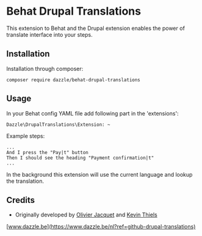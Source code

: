 # Behat Drupal Translations
This extension to Behat and the Drupal extension enables the power of 
translate interface into your steps.

## Installation
Installation through composer:
```
composer require dazzle/behat-drupal-translations
```

## Usage
In your Behat config YAML file add following part in the 'extensions':
```
Dazzle\DrupalTranslations\Extension: ~
```

Example steps:
```
...
And I press the "Pay|t" button
Then I should see the heading "Payment confirmation|t"
...
```
In the background this extension will use the current language and 
lookup the translation.

## Credits
- Originally developed by [Olivier Jacquet](https://github.com/ojacquet) and [Kevin Thiels](https://github.com/Novitsh)

[www.dazzle.be](https://www.dazzle.be/nl?ref=github-drupal-translations)